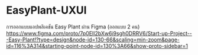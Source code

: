 # EasyPlant-UXUI
การออกแบบแอปพลิเคชัน Easy Plant ผ่าน Figma (ออกแบบ 2 คน)
https://www.figma.com/proto/7p0ElI2bXw6i9sgh0DRRV6/Start-up-Project---Easy-Plant!?type=design&node-id=130-66&scaling=min-zoom&page-id=116%3A314&starting-point-node-id=130%3A66&show-proto-sidebar=1
